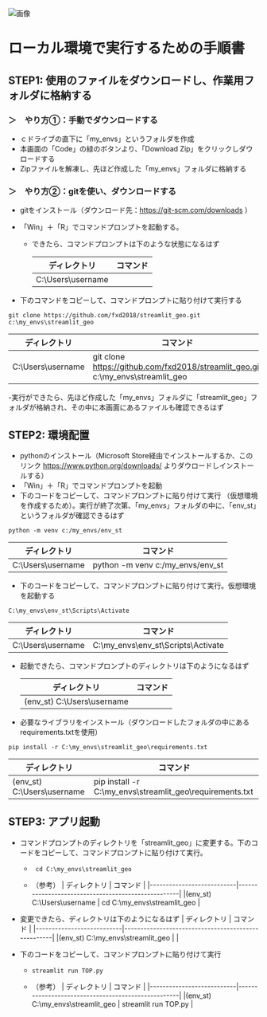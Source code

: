 ![画像](https://github.com/fxd2018/streamlit_geo/assets/156732003/f27763c2-c67b-4043-a0b0-f1c4d30bdc48)

# ローカル環境で実行するための手順書
## STEP1: 使用のファイルをダウンロードし、作業用フォルダに格納する
### ＞　やり方①：手動でダウンロードする
- ｃドライブの直下に「my_envs」というフォルダを作成
- 本画面の「Code」の緑のボタンより、「Download Zip」をクリックしダウロードする
- Zipファイルを解凍し、先ほど作成した「my_envs」フォルダに格納する

### ＞　やり方②：gitを使い、ダウンロードする

- gitをインストール（ダウンロード先：https://git-scm.com/downloads ）
- 「Win」＋「R」でコマンドプロンプトを起動する。
  - できたら、コマンドプロンプトは下のような状態になるはず

    | ディレクトリ              | コマンド                                             |
    |---------------------------|----------------------------------------------------|
    | C:\Users\username         | 

- 下のコマンドをコピーして、コマンドプロンプトに貼り付けて実行する                
~~~
git clone https://github.com/fxd2018/streamlit_geo.git c:\my_envs\streamlit_geo
~~~

  | ディレクトリ              | コマンド                                             |
  |---------------------------|----------------------------------------------------|
  | C:\Users\username         | git clone https://github.com/fxd2018/streamlit_geo.git c:\my_envs\streamlit_geo |

  -実行ができたら、先ほど作成した「my_envs」フォルダに「streamlit_geo」フォルダが格納され、その中に本画面にあるファイルも確認できるはず

## STEP2: 環境配置
- pythonのインストール（Microsoft Store経由でインストールするか、このリンク https://www.python.org/downloads/ よりダウロードしインストールする）
- 「Win」＋「R」でコマンドプロンプトを起動
- 下のコードをコピーして、コマンドプロンプトに貼り付けて実行 （仮想環境を作成するため）。実行が終了次第、「my_envs」フォルダの中に、「env_st」というフォルダが確認できるはず
~~~
python -m venv c:/my_envs/env_st
~~~

  | ディレクトリ              | コマンド                                             |
  |---------------------------|----------------------------------------------------|
  | C:\Users\username         | python -m venv c:/my_envs/env_st |

- 下のコードをコピーして、コマンドプロンプトに貼り付けて実行。仮想環境を起動する
~~~
C:\my_envs\env_st\Scripts\Activate
~~~

  | ディレクトリ              | コマンド                                             |
  |---------------------------|----------------------------------------------------|
  | C:\Users\username         | C:\my_envs\env_st\Scripts\Activate |

- 起動できたら、コマンドプロンプトのディレクトリは下のようになるはず

  | ディレクトリ              | コマンド                                            |
  |---------------------------|----------------------------------------------------|
  |(env_st) C:\Users\username |  |

- 必要なライブラリをインストール（ダウンロードしたフォルダの中にあるrequirements.txtを使用）
~~~
pip install -r C:\my_envs\streamlit_geo\requirements.txt
~~~
  | ディレクトリ              | コマンド                                            |
  |---------------------------|----------------------------------------------------|
  |(env_st) C:\Users\username | pip install -r C:\my_envs\streamlit_geo\requirements.txt |

## STEP3: アプリ起動
- コマンドプロンプトのディレクトリを「streamlit_geo」に変更する。下のコードをコピーして、コマンドプロンプトに貼り付けて実行。
  -      cd C:\my_envs\streamlit_geo
  - （参考）
    | ディレクトリ              | コマンド                                            |
    |---------------------------|----------------------------------------------------|
    |(env_st) C:\Users\username | cd C:\my_envs\streamlit_geo |

- 変更できたら、ディレクトリは下のようになるはず
    | ディレクトリ              | コマンド                                            |
    |---------------------------|----------------------------------------------------|
    |(env_st) C:\my_envs\streamlit_geo |   |
    
- 下のコードをコピーして、コマンドプロンプトに貼り付けて実行
  -     streamlit run TOP.py
  - （参考）
    | ディレクトリ              | コマンド                                            |
    |---------------------------|----------------------------------------------------|
    |(env_st) C:\my_envs\streamlit_geo | streamlit run TOP.py |

  

